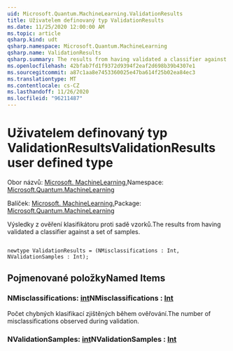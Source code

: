 ```yaml
---
uid: Microsoft.Quantum.MachineLearning.ValidationResults
title: Uživatelem definovaný typ ValidationResults
ms.date: 11/25/2020 12:00:00 AM
ms.topic: article
qsharp.kind: udt
qsharp.namespace: Microsoft.Quantum.MachineLearning
qsharp.name: ValidationResults
qsharp.summary: The results from having validated a classifier against a set of samples.
ms.openlocfilehash: 42bfab7fd1f9372d9394f2eaf2d698b39b4307e1
ms.sourcegitcommit: a87c1aa8e7453360025e47ba614f25b02ea84ec3
ms.translationtype: MT
ms.contentlocale: cs-CZ
ms.lasthandoff: 11/26/2020
ms.locfileid: "96211487"
---
```

# <a name="validationresults-user-defined-type"></a><span data-ttu-id="825d2-102">Uživatelem definovaný typ ValidationResults</span><span class="sxs-lookup"><span data-stu-id="825d2-102">ValidationResults user defined type</span></span>

<span data-ttu-id="825d2-103">Obor názvů: [Microsoft. MachineLearning.](xref:Microsoft.Quantum.MachineLearning)</span><span class="sxs-lookup"><span data-stu-id="825d2-103">Namespace: [Microsoft.Quantum.MachineLearning](xref:Microsoft.Quantum.MachineLearning)</span></span>

<span data-ttu-id="825d2-104">Balíček: [Microsoft. MachineLearning.](https://nuget.org/packages/Microsoft.Quantum.MachineLearning)</span><span class="sxs-lookup"><span data-stu-id="825d2-104">Package: [Microsoft.Quantum.MachineLearning](https://nuget.org/packages/Microsoft.Quantum.MachineLearning)</span></span>


<span data-ttu-id="825d2-105">Výsledky z ověření klasifikátoru proti sadě vzorků.</span><span class="sxs-lookup"><span data-stu-id="825d2-105">The results from having validated a classifier against a set of samples.</span></span>

```qsharp

newtype ValidationResults = (NMisclassifications : Int, NValidationSamples : Int);
```



## <a name="named-items"></a><span data-ttu-id="825d2-106">Pojmenované položky</span><span class="sxs-lookup"><span data-stu-id="825d2-106">Named Items</span></span>

### <a name="nmisclassifications--int"></a><span data-ttu-id="825d2-107">NMisclassifications: [int](xref:microsoft.quantum.lang-ref.int)</span><span class="sxs-lookup"><span data-stu-id="825d2-107">NMisclassifications : [Int](xref:microsoft.quantum.lang-ref.int)</span></span>

<span data-ttu-id="825d2-108">Počet chybných klasifikací zjištěných během ověřování.</span><span class="sxs-lookup"><span data-stu-id="825d2-108">The number of misclassifications observed during validation.</span></span>
### <a name="nvalidationsamples--int"></a><span data-ttu-id="825d2-109">NValidationSamples: [int](xref:microsoft.quantum.lang-ref.int)</span><span class="sxs-lookup"><span data-stu-id="825d2-109">NValidationSamples : [Int](xref:microsoft.quantum.lang-ref.int)</span></span>

